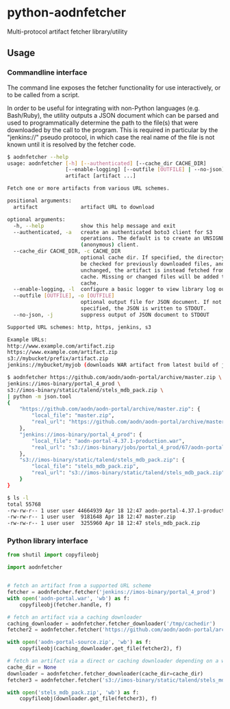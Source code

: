 # python-aodnfetcher
Multi-protocol artifact fetcher library/utility

## Usage

### Commandline interface

The command line exposes the fetcher functionality for use interactively, or to be called from a script.

In order to be useful for integrating with non-Python languages (e.g. Bash/Ruby), the utility outputs a JSON document
which can be parsed and used to programmatically determine the path to the file(s) that were downloaded by the call to
the program. This is required in particular by the "jenkins://" pseudo protocol, in which case the real name of the file
is not known until it is resolved by the fetcher code.

```bash
$ aodnfetcher --help
usage: aodnfetcher [-h] [--authenticated] [--cache_dir CACHE_DIR]
                   [--enable-logging] [--outfile [OUTFILE] | --no-json]
                   artifact [artifact ...]

Fetch one or more artifacts from various URL schemes.

positional arguments:
  artifact              artifact URL to download

optional arguments:
  -h, --help            show this help message and exit
  --authenticated, -a   create an authenticated boto3 client for S3
                        operations. The default is to create an UNSIGNED
                        (anonymous) client.
  --cache_dir CACHE_DIR, -c CACHE_DIR
                        optional cache dir. If specified, the directory will
                        be checked for previously downloaded files, and if
                        unchanged, the artifact is instead fetched from the
                        cache. Missing or changed files will be added to the
                        cache.
  --enable-logging, -l  configure a basic logger to view library log output
  --outfile [OUTFILE], -o [OUTFILE]
                        optional output file for JSON document. If not
                        specified, the JSON is written to STDOUT.
  --no-json, -j         suppress output of JSON document to STDOUT

Supported URL schemes: http, https, jenkins, s3

Example URLs:
http://www.example.com/artifact.zip
https://www.example.com/artifact.zip
s3://mybucket/prefix/artifact.zip
jenkins://mybucket/myjob (downloads WAR artifact from latest build of job)
```

```bash
$ aodnfetcher https://github.com/aodn/aodn-portal/archive/master.zip \
jenkins://imos-binary/portal_4_prod \
s3://imos-binary/static/talend/stels_mdb_pack.zip \
| python -m json.tool
{
    "https://github.com/aodn/aodn-portal/archive/master.zip": {
        "local_file": "master.zip",
        "real_url": "https://github.com/aodn/aodn-portal/archive/master.zip"
    },
    "jenkins://imos-binary/portal_4_prod": {
        "local_file": "aodn-portal-4.37.1-production.war",
        "real_url": "s3://imos-binary/jobs/portal_4_prod/67/aodn-portal-4.37.1-production.war"
    },
    "s3://imos-binary/static/talend/stels_mdb_pack.zip": {
        "local_file": "stels_mdb_pack.zip",
        "real_url": "s3://imos-binary/static/talend/stels_mdb_pack.zip"
    }
}

$ ls -l
total 55768
-rw-rw-r-- 1 user user 44664939 Apr 18 12:47 aodn-portal-4.37.1-production.war
-rw-rw-r-- 1 user user  9181648 Apr 18 12:47 master.zip
-rw-rw-r-- 1 user user  3255960 Apr 18 12:47 stels_mdb_pack.zip
```

### Python library interface

```python
from shutil import copyfileobj

import aodnfetcher


# fetch an artifact from a supported URL scheme
fetcher = aodnfetcher.fetcher('jenkins://imos-binary/portal_4_prod')
with open('aodn-portal.war', 'wb') as f:
    copyfileobj(fetcher.handle, f)

# fetch an artifact via a caching downloader
caching_downloader = aodnfetcher.fetcher_downloader('/tmp/cachedir')
fetcher2 = aodnfetcher.fetcher('https://github.com/aodn/aodn-portal/archive/master.zip')

with open('aodn-portal-source.zip', 'wb') as f:
    copyfileobj(caching_downloader.get_file(fetcher2), f)

# fetch an artifact via a direct or caching downloader depending on a whether cache_dir is supplied
cache_dir = None
downloader = aodnfetcher.fetcher_downloader(cache_dir=cache_dir)
fetcher3 = aodnfetcher.fetcher('s3://imos-binary/static/talend/stels_mdb_pack.zip')

with open('stels_mdb_pack.zip', 'wb') as f:
    copyfileobj(downloader.get_file(fetcher3), f)
```
